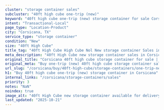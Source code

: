 ```yaml
---
cluster: "storage container sales"
subcluster: "40ft high cube one-trip (new)"
keyword: "40ft high cube one-trip (new) storage container for sale Corsicana, TX"
intent: "Transactional-Local"
page_type: "Location-Product"
city: "Corsicana, TX"
service_type: "storage container"
condition: "New"
size: "40ft High Cube"
title_tag: "40ft High Cube High Cube Nol New storage container Sales in Corsicana | LC Container"
meta_description: "40ft High Cube new storage container sales in Corsicana. High cube containers with extra height. Fast delivery, competitive pricing. Serving storage containers area. Quote ID: Z0Z. Call (214) 524-4168 for your free quote today."
original_title: "Corsicana 40ft high cube storage container for sale | LC"
original_meta: "Buy one-trip (new) 40ft high cube storage container sale with local delivery in Corsicana, TX. LC Container — local Since 2003. Request a fast quote today."
url_slug: "/corsicana/buy/40ft-high-cube/storage-containers/one-trip-new"
h1: "Buy 40ft high cube one-trip (new) storage container in Corsicana"
internal_links: "/corsicana/storage-containers/sales"
priority: 3
notes: "NaN"
noindex: true
image_alt: "40ft High Cube new storage container available for delivery in Corsicana"
last_updated: "2025-10-21"
---
```


<!-- TODO: Add unique city/inventory copy, images, and internal links here. -->
